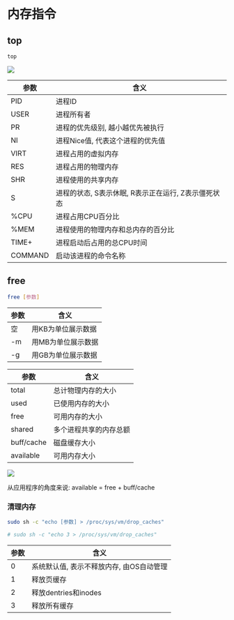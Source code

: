 <!--
 * @Description: 
 * @Version: 1.0
 * @Author: DaLao
 * @Email: dalao@xxx.com
 * @Date: 2021-11-13 18:40:58
 * @LastEditors: daLao
 * @LastEditTime: 2023-04-23 09:43:41
-->

# 内存指令

## top

```sh
top 
```

![](https://cdn.hurra.ltd/img/20211113184354.png)

| 参数    | 含义                                                |
| ------- | --------------------------------------------------- |
| PID     | 进程ID                                              |
| USER    | 进程所有者                                          |
| PR      | 进程的优先级别, 越小越优先被执行                    |
| NI      | 进程Nice值, 代表这个进程的优先值                    |
| VIRT    | 进程占用的虚拟内存                                  |
| RES     | 进程占用的物理内存                                  |
| SHR     | 进程使用的共享内存                                  |
| S       | 进程的状态, S表示休眠, R表示正在运行, Z表示僵死状态 |
| %CPU    | 进程占用CPU百分比                                   |
| %MEM    | 进程使用的物理内存和总内存的百分比                  |
| TIME+   | 进程启动后占用的总CPU时间                           |
| COMMAND | 启动该进程的命令名称                                |

## free

```sh
free [参数]
```

| 参数 | 含义               |
| ---- | ------------------ |
| 空   | 用KB为单位展示数据 |
| -m   | 用MB为单位展示数据 |
| -g   | 用GB为单位展示数据 |

| 参数       | 含义                   |
| ---------- | ---------------------- |
| total      | 总计物理内存的大小     |
| used       | 已使用内存的大小       |
| free       | 可用内存的大小         |
| shared     | 多个进程共享的内存总额 |
| buff/cache | 磁盘缓存大小           |
| available  | 可用内存大小           |

![](https://cdn.hurra.ltd/img/20211113185055.png)

从应用程序的角度来说: available = free + buff/cache

### 清理内存

```sh
sudo sh -c "echo [参数] > /proc/sys/vm/drop_caches"

# sudo sh -c "echo 3 > /proc/sys/vm/drop_caches"
```

| 参数 | 含义                                     |
| ---- | ---------------------------------------- |
| 0    | 系统默认值, 表示不释放内存, 由OS自动管理 |
| 1    | 释放页缓存                               |
| 2    | 释放dentries和inodes                     |
| 3    | 释放所有缓存                             |

